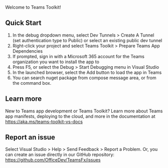 Welcome to Teams Toolkit!

Quick Start
-------------------------
1. In the debug dropdown menu, select Dev Tunnels > Create A Tunnel (set authentication type to Public) or select an existing public dev tunnel
2. Right-click your project and select Teams Toolkit > Prepare Teams App Dependencies
3. If prompted, sign in with a Microsoft 365 account for the Teams organization you want 
to install the app to
4. Press F5, or select the Debug > Start Debugging menu in Visual Studio
5. In the launched browser, select the Add button to load the app in Teams
7. You can search nuget package from compose message area, or from the command box.

Learn more
-------------------------
New to Teams app development or Teams Toolkit? Learn more about 
Teams app manifests, deploying to the cloud, and more in the documentation 
at https://aka.ms/teams-toolkit-vs-docs

Report an issue
-------------------------
Select Visual Studio > Help > Send Feedback > Report a Problem. 
Or, you can create an issue directly in our GitHub repository: 
https://github.com/OfficeDev/TeamsFx/issues
